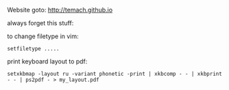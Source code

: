 Website goto: http://temach.github.io
 

always forget this stuff:

to change filetype in vim: 

`setfiletype .....`

print keyboard layout to pdf:

`setxkbmap -layout ru -variant phonetic -print | xkbcomp - - | xkbprint - - | ps2pdf - > my_layout.pdf`
